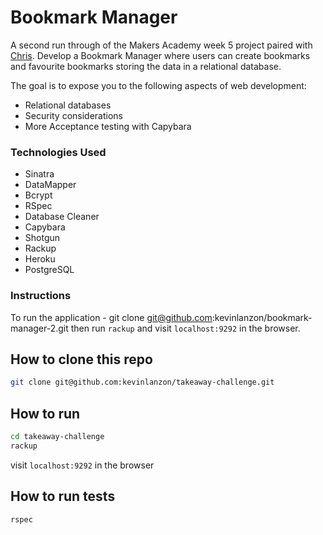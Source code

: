 Bookmark Manager
================

A second run through of the Makers Academy week 5 project paired with [Chris](https://github.com/wardymate). Develop a Bookmark Manager where users can create bookmarks and favourite bookmarks storing the data in a relational database.

The goal is to expose you to the following aspects of web development:

- Relational databases
- Security considerations
- More Acceptance testing with Capybara

### Technologies Used
* Sinatra
* DataMapper
* Bcrypt
* RSpec
* Database Cleaner
* Capybara
* Shotgun
* Rackup
* Heroku
* PostgreSQL

### Instructions

To run the application - git clone git@github.com:kevinlanzon/bookmark-manager-2.git then run `rackup` and visit
`localhost:9292` in the browser.

How to clone this repo
----
```sh
git clone git@github.com:kevinlanzon/takeaway-challenge.git
```
How to run 
----
```sh
cd takeaway-challenge
rackup
```
visit `localhost:9292` in the browser

How to run tests
----
```sh
rspec
```
